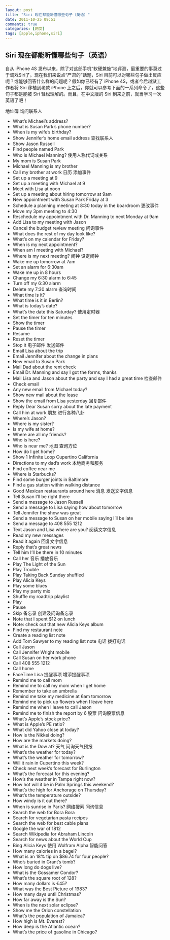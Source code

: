 ```yaml
---
layout: post
title: "Siri 现在都能听懂哪些句子（英语）"
date: 2011-10-25 09:51
comments: true
categories: [网文]
tags: [apple,iphone,siri]
---
```

## Siri 现在都能听懂哪些句子（英语）
<div>

自从 iPhone 4S 发布以来，除了对这部手机“软硬兼施”地评测，最重要的事莫过于调戏Siri了。现在我们来说点“严肃的”话题，Siri 目前可以对哪些句子做出反应呢？或能够回答什么样的问题呢？假如你已经有了 iPhone 4S，或者今后越狱工作者将 Siri 移植到老款 iPhone 上之后，你就可以参考下面的一系列命令了，这些句子都是能被 Siri 轻松理解的。而且，在中文版的 Siri 到来之前，就当学习一次英语了吧！

地址簿
询问联系人
<ul>
	<li>What’s Michael’s address?</li>
	<li>What is Susan Park’s phone number?</li>
	<li>When is my wife’s birthday?</li>
	<li>Show Jennifer’s home email address
查找联系人</li>
	<li>Show Jason Russell</li>
	<li>Find people named Park</li>
	<li>Who is Michael Manning?
使用人称代词或关系</li>
	<li>My mom is Susan Park</li>
	<li>Michael Manning is my brother</li>
	<li>Call my brother at work 日历
添加事件</li>
	<li>Set up a meeting at 9</li>
	<li>Set up a meeting with Michael at 9</li>
	<li>Meet with Lisa at noon</li>
	<li>Set up a meeting about hiring tomorrow at 9am</li>
	<li>New appointment with Susan Park Friday at 3</li>
	<li>Schedule a planning meeting at 8:30 today in the boardroom
更改事件</li>
	<li>Move my 3pm meeting to 4:30</li>
	<li>Reschedule my appointment with Dr. Manning to next Monday at 9am</li>
	<li>Add Lisa to my meeting with Jason</li>
	<li>Cancel the budget review meeting
问询事件</li>
	<li>What does the rest of my day look like?</li>
	<li>What’s on my calendar for Friday?</li>
	<li>When is my next appointment?</li>
	<li>When am I meeting with Michael?</li>
	<li>Where is my next meeting? 闹钟
设定闹钟</li>
	<li>Wake me up tomorrow at 7am</li>
	<li>Set an alarm for 6:30am</li>
	<li>Wake me up in 8 hours</li>
	<li>Change my 6:30 alarm to 6:45</li>
	<li>Turn off my 6:30 alarm</li>
	<li>Delete my 7:30 alarm
查询时间</li>
	<li>What time is it?</li>
	<li>What time is it in Berlin?</li>
	<li>What is today’s date?</li>
	<li>What’s the date this Saturday?
使用定时器</li>
	<li>Set the timer for ten minutes</li>
	<li>Show the timer</li>
	<li>Pause the timer</li>
	<li>Resume</li>
	<li>Reset the timer</li>
	<li>Stop it 电子邮件
发送邮件</li>
	<li>Email Lisa about the trip</li>
	<li>Email Jennifer about the change in plans</li>
	<li>New email to Susan Park</li>
	<li>Mail Dad about the rent check</li>
	<li>Email Dr. Manning and say I got the forms, thanks</li>
	<li>Mail Lisa and Jason about the party and say I had a great time
检查邮件</li>
	<li>Check email</li>
	<li>Any new email from Michael today?</li>
	<li>Show new mail about the lease</li>
	<li>Show the email from Lisa yesterday
回复邮件</li>
	<li>Reply Dear Susan sorry about the late payment</li>
	<li>Call him at work 朋友
进行各种八卦</li>
	<li>Where’s Jason?</li>
	<li>Where is my sister?</li>
	<li>Is my wife at home?</li>
	<li>Where are all my friends?</li>
	<li>Who is here?</li>
	<li>Who is near me? 地图
查询方位</li>
	<li>How do I get home?</li>
	<li>Show 1 Infinite Loop Cupertino California</li>
	<li>Directions to my dad’s work
本地商务和服务</li>
	<li>Find coffee near me</li>
	<li>Where is Starbucks?</li>
	<li>Find some burger joints in Baltimore</li>
	<li>Find a gas station within walking distance</li>
	<li>Good Mexican restaurants around here 消息
发送文字信息</li>
	<li>Tell Susan I’ll be right there</li>
	<li>Send a message to Jason Russell</li>
	<li>Send a message to Lisa saying how about tomorrow</li>
	<li>Tell Jennifer the show was great</li>
	<li>Send a message to Susan on her mobile saying I’ll be late</li>
	<li>Send a message to 408 555 1212</li>
	<li>Text Jason and Lisa where are you?
阅读文字信息</li>
	<li>Read my new messages</li>
	<li>Read it again
回复文字信息</li>
	<li>Reply that’s great news</li>
	<li>Tell him I’ll be there in 10 minutes</li>
	<li>Call her 音乐
播放音乐</li>
	<li>Play The Light of the Sun</li>
	<li>Play Trouble</li>
	<li>Play Taking Back Sunday shuffled</li>
	<li>Play Alicia Keys</li>
	<li>Play some blues</li>
	<li>Play my party mix</li>
	<li>Shuffle my roadtrip playlist</li>
	<li>Play</li>
	<li>Pause</li>
	<li>Skip 备忘录
创建及问询备忘录</li>
	<li>Note that I spent $12 on lunch</li>
	<li>Note: check out that new Alicia Keys album</li>
	<li>Find my restaurant note</li>
	<li>Create a reading list note</li>
	<li>Add Tom Sawyer to my reading list note 电话
拨打电话</li>
	<li>Call Jason</li>
	<li>Call Jennifer Wright mobile</li>
	<li>Call Susan on her work phone</li>
	<li>Call 408 555 1212</li>
	<li>Call home</li>
	<li>FaceTime Lisa 提醒事项
增添提醒事项</li>
	<li>Remind me to call mom</li>
	<li>Remind me to call my mom when I get home</li>
	<li>Remember to take an umbrella</li>
	<li>Remind me take my medicine at 6am tomorrow</li>
	<li>Remind me to pick up flowers when I leave here</li>
	<li>Remind me when I leave to call Jason</li>
	<li>Remind me to finish the report by 6 股票
问询股票信息</li>
	<li>What’s Apple’s stock price?</li>
	<li>What is Apple’s PE ratio?</li>
	<li>What did Yahoo close at today?</li>
	<li>How is the Nikkei doing?</li>
	<li>How are the markets doing?</li>
	<li>What is the Dow at? 天气
问询天气预报</li>
	<li>What’s the weather for today?</li>
	<li>What’s the weather for tomorrow?</li>
	<li>Will it rain in Cupertino this week?</li>
	<li>Check next week’s forecast for Burlington</li>
	<li>What’s the forecast for this evening?</li>
	<li>How’s the weather in Tampa right now?</li>
	<li>How hot will it be in Palm Springs this weekend?</li>
	<li>What’s the high for Anchorage on Thursday?</li>
	<li>What’s the temperature outside?</li>
	<li>How windy is it out there?</li>
	<li>When is sunrise in Paris? 网络搜索
问询信息</li>
	<li>Search the web for Bora Bora</li>
	<li>Search for vegetarian pasta recipes</li>
	<li>Search the web for best cable plans</li>
	<li>Google the war of 1812</li>
	<li>Search Wikipedia for Abraham Lincoln</li>
	<li>Search for news about the World Cup</li>
	<li>Bing Alicia Keys
使用 Wolfram Alpha 智能问答</li>
	<li>How many calories in a bagel?</li>
	<li>What is an 18% tip on $86.74 for four people?</li>
	<li>Who’s buried in Grant’s tomb?</li>
	<li>How long do dogs live?</li>
	<li>What is the Gossamer Condor?</li>
	<li>What’s the square root of 128?</li>
	<li>How many dollars is €45?</li>
	<li>What was the Best Picture of 1983?</li>
	<li>How many days until Christmas?</li>
	<li>How far away is the Sun?</li>
	<li>When is the next solar eclipse?</li>
	<li>Show me the Orion constellation</li>
	<li>What’s the population of Jamaica?</li>
	<li>How high is Mt. Everest?</li>
	<li>How deep is the Atlantic ocean?</li>
	<li>What’s the price of gasoline in Chicago?</li>
</ul>
</div>
